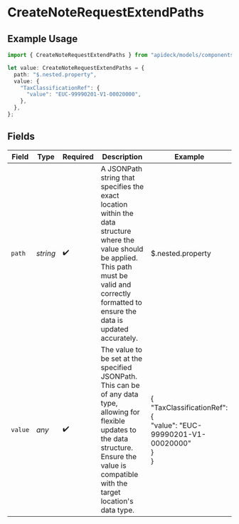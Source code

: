 # CreateNoteRequestExtendPaths

## Example Usage

```typescript
import { CreateNoteRequestExtendPaths } from "apideck/models/components";

let value: CreateNoteRequestExtendPaths = {
  path: "$.nested.property",
  value: {
    "TaxClassificationRef": {
      "value": "EUC-99990201-V1-00020000",
    },
  },
};
```

## Fields

| Field                                                                                                                                                                                                      | Type                                                                                                                                                                                                       | Required                                                                                                                                                                                                   | Description                                                                                                                                                                                                | Example                                                                                                                                                                                                    |
| ---------------------------------------------------------------------------------------------------------------------------------------------------------------------------------------------------------- | ---------------------------------------------------------------------------------------------------------------------------------------------------------------------------------------------------------- | ---------------------------------------------------------------------------------------------------------------------------------------------------------------------------------------------------------- | ---------------------------------------------------------------------------------------------------------------------------------------------------------------------------------------------------------- | ---------------------------------------------------------------------------------------------------------------------------------------------------------------------------------------------------------- |
| `path`                                                                                                                                                                                                     | *string*                                                                                                                                                                                                   | :heavy_check_mark:                                                                                                                                                                                         | A JSONPath string that specifies the exact location within the data structure where the value should be applied. This path must be valid and correctly formatted to ensure the data is updated accurately. | $.nested.property                                                                                                                                                                                          |
| `value`                                                                                                                                                                                                    | *any*                                                                                                                                                                                                      | :heavy_check_mark:                                                                                                                                                                                         | The value to be set at the specified JSONPath. This can be of any data type, allowing for flexible updates to the data structure. Ensure the value is compatible with the target location's data type.     | {<br/>"TaxClassificationRef": {<br/>"value": "EUC-99990201-V1-00020000"<br/>}<br/>}                                                                                                                        |